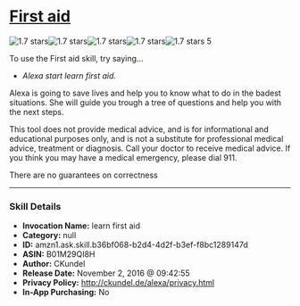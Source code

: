 # [First aid](http://alexa.amazon.com/#skills/amzn1.ask.skill.b36bf068-b2d4-4d2f-b3ef-f8bc1289147d)
![1.7 stars](../../images/ic_star_black_18dp_1x.png)![1.7 stars](../../images/ic_star_half_black_18dp_1x.png)![1.7 stars](../../images/ic_star_border_black_18dp_1x.png)![1.7 stars](../../images/ic_star_border_black_18dp_1x.png)![1.7 stars](../../images/ic_star_border_black_18dp_1x.png) 5

To use the First aid skill, try saying...

* *Alexa start learn first aid.*

Alexa is going to save lives and help you to know what to do in the badest situations.
She will guide you trough a tree of questions and help you with the next steps.

This tool does not provide medical advice, and is for informational and educational purposes only, and is not a substitute for professional medical advice, treatment or diagnosis. Call your doctor to receive medical advice. If you think you may have a medical emergency, please dial 911.

There are no guarantees on correctness

***

### Skill Details

* **Invocation Name:** learn first aid
* **Category:** null
* **ID:** amzn1.ask.skill.b36bf068-b2d4-4d2f-b3ef-f8bc1289147d
* **ASIN:** B01M29QI8H
* **Author:** CKundel
* **Release Date:** November 2, 2016 @ 09:42:55
* **Privacy Policy:** http://ckundel.de/alexa/privacy.html
* **In-App Purchasing:** No
